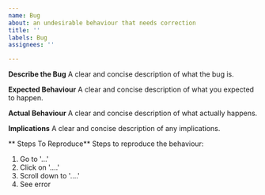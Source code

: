 ```yaml
---
name: Bug
about: an undesirable behaviour that needs correction
title: ''
labels: Bug
assignees: ''

---
```


**Describe the Bug**
A clear and concise description of what the bug is.

**Expected Behaviour**
A clear and concise description of what you expected to happen.

**Actual Behaviour**
A clear and concise description of what actually happens.

**Implications**
A clear and concise description of any implications.

** Steps To Reproduce**
Steps to reproduce the behaviour:
1. Go to '...'
2. Click on '....'
3. Scroll down to '....'
4. See error
